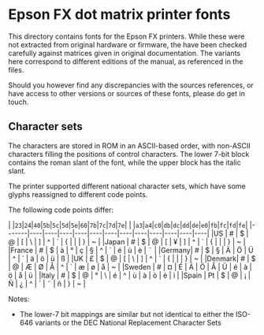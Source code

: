 Epson FX dot matrix printer fonts
=================================

This directory contains fonts for the Epson FX printers. While these
were not extracted from original hardware or firmware, the have been
checked carefully against matrices given in original documentation.
The variants here correspond to different editions of the manual, as 
referenced in the files.

Should you however find any discrepancies with the sources references,
or have access to other versions or sources of these fonts, please do get in
touch.


Character sets
--------------

The characters are stored in ROM in an ASCII-based order, with non-ASCII
characters filling the positions of control characters. The lower 7-bit
block contains the roman slant of the font, while the upper block has
the italic slant.

The printer supported different national character sets, which have some
glyphs reassigned to different code points.

The following code points differ:

|       |`23`|`24`|`40`|`5b`|`5c`|`5d`|`5e`|`60`|`7b`|`7c`|`7d`|`7e`|
|       |`a3`|`a4`|`c0`|`db`|`dc`|`dd`|`de`|`e0`|`fb`|`fc`|`fd`|`fe`|
|-------|----|----|----|----|----|----|----|----|----|----|----|----|
|US     |  # |  $ |  @ | [  |  \ |  ] |  ^ | \` |  { | \| |  } |  ~ |
|Japan  |  # |  $ |  @ | [  |  ¥ |  ] |  ^ | \` |  { | \| |  } |  ~ |
|France |  # |  $ |  à | °  |  ç |  § |  ^ | \` |  é |  ù |  è |  ¨ |
|Germany|  # |  $ |  § | Ä  |  Ö |  Ü |  ^ | \` |  ä |  ö |  ü |  ß |
|UK     |  £ |  $ |  @ | [  |  \ |  ] |  ^ | \` |  { | \| |  } |  ~ |
|Denmark|  # |  $ |  @ | Æ  |  Ø |  Å |  ^ | \` |  æ |  ø |  å |  ~ |
|Sweden |  # |  ¤ |  É | Ä  |  Ö |  Å |  Ü |  é |  à |  ö |  å |  ü |
|Italy  |  # |  $ |  @ | °  |  \ |  é |  ^ |  ù |  à |  ò |  è |  ì |
|Spain  |  ₧ |  $ |  @ | ¡  |  Ñ |  ¿ |  ^ | \` |  ¨ |  ñ |  } |  ~ |


Notes:
- The lower-7 bit mappings are similar but not identical to either the
  ISO-646 variants or the DEC National Replacement Character Sets
 
